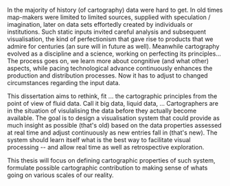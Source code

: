 In the majority of history (of cartography) data were hard to get. In old times map-makers were limited to limited sources, supplied with speculation / imagination, later on data sets effortedly created by individuals or institutions. Such static inputs invited careful analysis and subsequent visualisation, the kind of perfectionism that gave rise to products that we admire for centuries (an sure will in future as well). Meanwhile cartography evolved as a discipline and a science, working on perfecting its principles... The process goes on, we learn more about congnitive (and what other) aspects, while pacing technological advance continuously enhances the production and distribution processes. Now it has to adjust to changed circumstances regarding the input data. 

This dissertation aims to rethink, fit ... the cartographic principles from the point of view of fluid data. Call it big data, liquid data, ... Cartographers are in the situation of visulalising the data before they actually become available. The goal is to design a visualisation system that could provide as much insight as possible (that's old) based on the data properties assessed at real time and adjust continuously as new entries fall in (that's new). The system should learn itself what is the best way to facilitate visual processing -- and allow real time as well as retrospective exploration.

This thesis will focus on defining cartographic properties of such system, formulate possible cartographic contribution to making sense of whats going on various scales of our reality.


